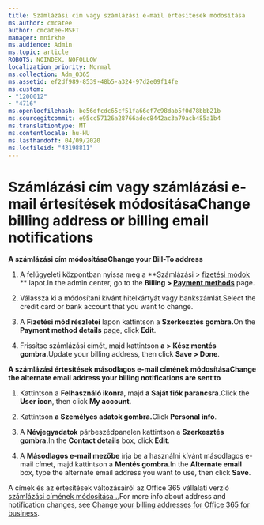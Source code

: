 ```yaml
---
title: Számlázási cím vagy számlázási e-mail értesítések módosítása
ms.author: cmcatee
author: cmcatee-MSFT
manager: mnirkhe
ms.audience: Admin
ms.topic: article
ROBOTS: NOINDEX, NOFOLLOW
localization_priority: Normal
ms.collection: Adm_O365
ms.assetid: ef2df989-8539-48b5-a324-97d2e09f14fe
ms.custom:
- "1200012"
- "4716"
ms.openlocfilehash: be56dfcdc65cf51fa66ef7c98dab5f0d78bbb21b
ms.sourcegitcommit: e95cc57126a28766adec8442ac3a79acb485a1b4
ms.translationtype: MT
ms.contentlocale: hu-HU
ms.lasthandoff: 04/09/2020
ms.locfileid: "43198811"
---
```

# <a name="change-billing-address-or-billing-email-notifications"></a><span data-ttu-id="6292c-102">Számlázási cím vagy számlázási e-mail értesítések módosítása</span><span class="sxs-lookup"><span data-stu-id="6292c-102">Change billing address or billing email notifications</span></span>

<span data-ttu-id="6292c-103">**A számlázási cím módosítása**</span><span class="sxs-lookup"><span data-stu-id="6292c-103">**Change your Bill-To address**</span></span>

1. <span data-ttu-id="6292c-104">A felügyeleti központban nyissa meg a \*\*Számlázási > [fizetési módok](https://go.microsoft.com/fwlink/p/?linkid=2018806) \*\* lapot.</span><span class="sxs-lookup"><span data-stu-id="6292c-104">In the admin center, go to the **Billing > [Payment methods](https://go.microsoft.com/fwlink/p/?linkid=2018806)** page.</span></span>

2. <span data-ttu-id="6292c-105">Válassza ki a módosítani kívánt hitelkártyát vagy bankszámlát.</span><span class="sxs-lookup"><span data-stu-id="6292c-105">Select the credit card or bank account that you want to change.</span></span>

3. <span data-ttu-id="6292c-106">A **Fizetési mód részletei** lapon kattintson a **Szerkesztés gombra.**</span><span class="sxs-lookup"><span data-stu-id="6292c-106">On the **Payment method details** page, click **Edit**.</span></span>

4. <span data-ttu-id="6292c-107">Frissítse számlázási címét, majd kattintson **a > Kész mentés gombra.**</span><span class="sxs-lookup"><span data-stu-id="6292c-107">Update your billing address, then click **Save > Done**.</span></span>

<span data-ttu-id="6292c-108">**A számlázási értesítések másodlagos e-mail címének módosítása**</span><span class="sxs-lookup"><span data-stu-id="6292c-108">**Change the alternate email address your billing notifications are sent to**</span></span> 

1. <span data-ttu-id="6292c-109">Kattintson a **Felhasználó ikonra**, majd **a Saját fiók parancsra.**</span><span class="sxs-lookup"><span data-stu-id="6292c-109">Click the **User icon**, then click **My account**.</span></span>

2. <span data-ttu-id="6292c-110">Kattintson **a Személyes adatok gombra.**</span><span class="sxs-lookup"><span data-stu-id="6292c-110">Click **Personal info**.</span></span>

3. <span data-ttu-id="6292c-111">A **Névjegyadatok** párbeszédpanelen kattintson a **Szerkesztés gombra.**</span><span class="sxs-lookup"><span data-stu-id="6292c-111">In the **Contact details** box, click **Edit**.</span></span>

4. <span data-ttu-id="6292c-112">A **Másodlagos e-mail mezőbe** írja be a használni kívánt másodlagos e-mail címet, majd kattintson a **Mentés gombra.**</span><span class="sxs-lookup"><span data-stu-id="6292c-112">In the **Alternate email** box, type the alternate email address you want to use, then click **Save**.</span></span>

<span data-ttu-id="6292c-113">A címek és az értesítések változásairól az Office 365 vállalati verzió [számlázási címének módosítása ..](https://docs.microsoft.com/microsoft-365/commerce/billing-and-payments/change-your-billing-addresses?view=o365-worldwide)</span><span class="sxs-lookup"><span data-stu-id="6292c-113">For more info about address and notification changes, see [Change your billing addresses for Office 365 for business](https://docs.microsoft.com/microsoft-365/commerce/billing-and-payments/change-your-billing-addresses?view=o365-worldwide).</span></span>
